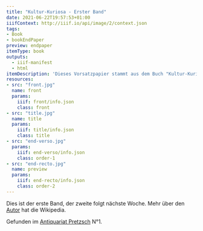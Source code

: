 ```yaml
---
title: "Kultur-Kuriosa - Erster Band"
date: 2021-06-22T19:57:53+01:00
iiifContext: http://iiif.io/api/image/2/context.json
tags:
- Book
- bookEndPaper
preview: endpaper
itemType: book
outputs:
  - iiif-manifest
  - html
itemDescription: 'Dieses Vorsatzpapier stammt aus dem Buch "Kultur-Kuriosa", erster Band von Max Kemmerich, erschienen 1910 bei Albert Langen, München. <a class="worldcat" href="http://www.worldcat.org/oclc/923684466">&nbsp;</a>'
resources:
- src: "front.jpg"
  name: front
  params:
    iiif: front/info.json
    class: front
- src: "title.jpg"
  name: title
  params:
    iiif: title/info.json
    class: title
- src: "end-verso.jpg"
  params:
    iiif: end-verso/info.json
    class: order-1
- src: "end-recto.jpg"
  name: preview
  params:
    iiif: end-recto/info.json
    class: order-2
---
```

Dies ist der erste Band, der zweite folgt nächste Woche. Mehr über den [Autor](https://de.wikipedia.org/wiki/Max_Kemmerich) hat die Wikipedia.

<!--more-->
Gefunden im [Antiquariat Pretzsch](https://antiquariat-pretzsch.de/) N°1.
